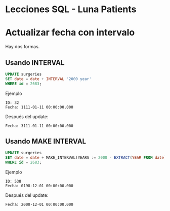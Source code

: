 # Lecciones SQL - Luna Patients

# Actualizar fecha con intervalo

Hay dos formas.

## Usando INTERVAL

```sql
UPDATE surgeries
SET date = date + INTERVAL '2000 year'
WHERE id = 2683;
```

Ejemplo

    ID: 32
    Fecha: 1111-01-11 00:00:00.000

Después del update:

    Fecha: 3111-01-11 00:00:00.000

## Usando MAKE INTERVAL

```sql
UPDATE surgeries
SET date = date + MAKE_INTERVAL(YEARS := 2000 - EXTRACT(YEAR FROM date)::INTEGER)
WHERE id = 2683;
```

Ejemplo

    ID: 538
    Fecha: 0198-12-01 00:00:00.000

Después del update:

    Fecha: 2000-12-01 00:00:00.000

